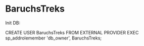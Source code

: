 # BaruchsTreks

Init DB:

CREATE USER BaruchsTreks FROM EXTERNAL PROVIDER 
EXEC sp_addrolemember 'db_owner', BaruchsTreks;
